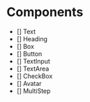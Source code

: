 # Components

- [] Text
- [] Heading
- [] Box
- [] Button
- [] TextInput
- [] TextArea
- [] CheckBox
- [] Avatar
- [] MultiStep 